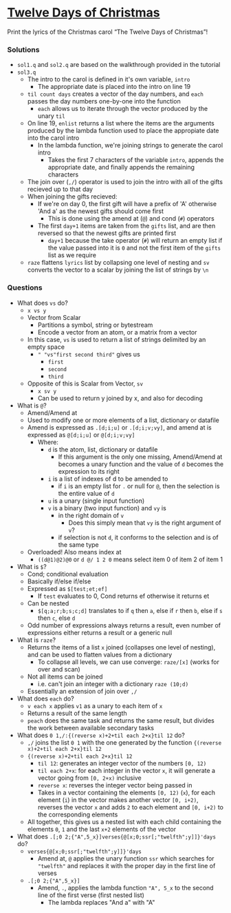 # [Twelve Days of Christmas](https://code.kx.com/q/learn/pb/xmas-days)
Print the lyrics of the Christmas carol “The Twelve Days of Christmas”!

### Solutions
- `sol1.q` and `sol2.q` are based on the walkthrough provided in the tutorial
- `sol3.q`
    - The intro to the carol is defined in it's own variable, `intro`
        - The appropriate date is placed into the intro on line 19
    - `til count days` creates a vector of the day numbers, and `each` passes the day numbers one-by-one into the function
        - `each` allows us to iterate through the vector produced by the unary `til`
    - On line 19, `enlist` returns a list where the items are the arguments produced by the lambda function used to place the appropiate date into the carol intro
        - In the lambda function, we're joining strings to generate the carol intro
            - Takes the first 7 characters of the variable `intro`, appends the appropriate date, and finally appends the remaining characters
    - The join over (`,/`) operator is used to join the intro with all of the gifts recieved up to that day
    - When joining the gifts recieved:
        - If we're on day 0, the first gift will have a prefix of 'A' otherwise 'And a' as the newest gifts should come first
            - This is done using the amend at (`@`) and cond (`#`) operators
        - The first `day+1` items are taken from the `gifts` list, and are then reversed so that the newest gifts are printed first
            - `day+1` because the take operator (`#`) will return an empty list if the value passed into it is `0` and not the first item of the `gifts` list as we require
    - `raze` flattens `lyrics` list by collapsing one level of nesting and `sv` converts the vector to a scalar by joining the list of strings by `\n`

### Questions
- What does `vs` do?
    - `x vs y`
    - Vector from Scalar
        - Partitions a symbol, string or bytestream
        - Encode a vector from an atom, or a matrix from a vector
    - In this case, `vs` is used to return a list of strings delimited by an empty space
        - `" "vs"first second third"` gives us
            - `first`
            - `second`
            - `third`
    - Opposite of this is Scalar from Vector, `sv`
        - `x sv y`
        - Can be used to return y joined by x, and also for decoding
- What is `@`?
    - Amend/Amend at
    - Used to modify one or more elements of a list, dictionary or datafile
    - Amend is expressed as `.[d;i;u]` or `.[d;i;v;vy]`, and amend at is expressed as `@[d;i;u]` or `@[d;i;v;vy]`
        - Where:
            - `d` is the atom, list, dictionary or datafile
                - If this argument is the only one missing, Amend/Amend at becomes a unary function and the value of `d` becomes the expression to its right
            - `i` is a list of indexes of d to be amended to
                - if `i` is an empty list for `.` or null for `@`, then the selection is the entire value of `d`
            - `u` is a unary (single input function)
            - `v` is a binary (two input function) and `vy` is
                - in the right domain of `v`
                    - Does this simply mean that `vy` is the right argument of `v`?
                - if selection is not `d`, it conforms to the selection and is of the same type
    - Overloaded! Also means index at
        - `((d@1)@2)@0` or `d @/ 1 2 0` means select item 0 of item 2 of item 1
- What is `$`?
    - Cond; conditional evaluation
    - Basically if/else if/else
    - Expressed as `$[test;et;ef]`
        - If `test` evaluates to 0, Cond returns ef otherwise it returns et
    - Can be nested
        - `$[q;a;r;b;s;c;d]` translates to if `q` then `a`, else if `r` then `b`, else if `s` then `c`, else `d`
    - Odd number of expressions always returns a result, even number of expressions either returns a result or a generic null
- What is `raze`?
    - Returns the items of a list `x` joined (collapses one level of nesting), and can be used to flatten values from a dictionary
        - To collapse all levels, we can use converge: `raze/[x]` (works for over and scan)
    - Not all items can be joined
        - i.e. can't join an integer with a dictionary `raze (10;d)`
    - Essentially an extension of join over `,/`
- What does `each` do?
    - `v each x` applies `v1` as a unary to each item of `x`
    - Returns a result of the same length
    - `peach` does the same task and returns the same result, but divides the work between available secondary tasks
- What does `0 1,/:{(reverse x)+2+til each 2+x}til 12` do?
    - `,/` joins the list `0 1` with the one generated by the function `{(reverse x)+2+til each 2+x}til 12`
    - `{(reverse x)+2+til each 2+x}til 12`
        - `til 12`: generates an integer vector of the numbers `[0, 12)`
        - `til each 2+x`: for each integer in the vector `x`, it will generate a vector going from `[0, 2+x)` inclusive
        - `reverse x`: reverses the integer vector being passed in
        - Takes in a vector containing the elements `[0, 12)` (`x`), for each element (`i`) in the vector makes another vector `[0, i+2)`, reverses the vector `x` and adds `2` to each element and `[0, i+2)` to the corresponding elements
    - All together, this gives us a nested list with each child containing the elements `0`, `1` and the last `x+2` elements of the vector
- What does `.[;0 2;{"A",5_x}]verses{@[x;0;ssr[;"twelfth";y]]}'days` do?
    - `verses{@[x;0;ssr[;"twelfth";y]]}'days`
        - Amend at, `@` applies the unary function `ssr` which searches for `"twelfth"` and replaces it with the proper day in the first line of verses
    - `.[;0 2;{"A",5_x}]`
        - Amend, `.`, applies the lambda function `"A", 5_x` to the second line of the first verse (first nested list)
            - The lambda replaces "And a" with "A"
